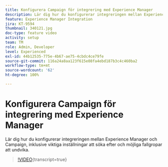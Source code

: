 ```yaml
---
title: Konfigurera Campaign för integrering med Experience Manager
description: Lär dig hur du konfigurerar integreringen mellan Experience Manager och Campaign, inklusive viktiga inställningar att söka efter och möjliga fallgropar att undvika.
feature: Experience Manager Integration
jira: KT-9594
thumbnail: 340121.jpg
doc-type: feature video
activity: setup
team: TM
role: Admin, Developer
level: Experienced
exl-id: 44b12535-775e-4b67-ae75-4cbdc4ce79fe
source-git-commit: 116a24a8aa123f615e08fa4ebd187b3c4c460ba2
workflow-type: tm+mt
source-wordcount: '62'
ht-degree: 100%

---
```


# Konfigurera Campaign för integrering med Experience Manager

Lär dig hur du konfigurerar integreringen mellan Experience Manager och Campaign, inklusive viktiga inställningar att söka efter och möjliga fallgropar att undvika.

>[!VIDEO](https://video.tv.adobe.com/v/340121?quality=12&learn=on){transcript=true}

